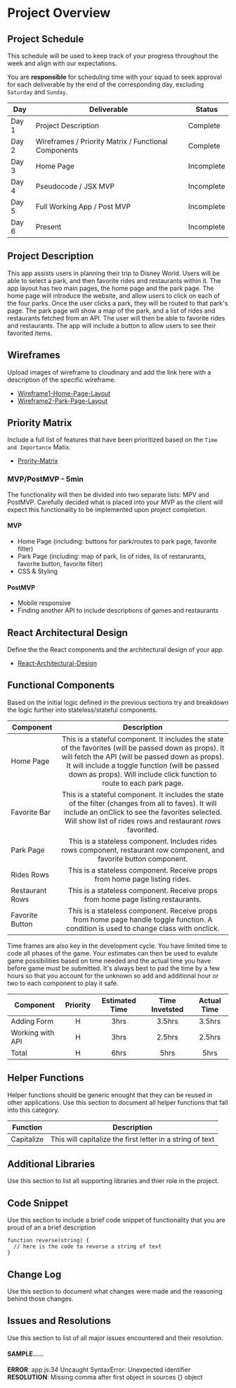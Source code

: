 # Project Overview

## Project Schedule

This schedule will be used to keep track of your progress throughout the week and align with our expectations.  

You are **responsible** for scheduling time with your squad to seek approval for each deliverable by the end of the corresponding day, excluding `Saturday` and `Sunday`.

|  Day | Deliverable | Status
|---|---| ---|
|Day 1| Project Description | Complete
|Day 2| Wireframes / Priority Matrix / Functional Components | Complete
|Day 3| Home Page | Incomplete
|Day 4| Pseudocode / JSX MVP | Incomplete
|Day 5| Full Working App / Post MVP  | Incomplete
|Day 6| Present | Incomplete


## Project Description

This app assists users in planning their trip to Disney World. Users will be able to select a park, and then favorite rides and restaurants within it. The app layout has two main pages, the home page and the park page. The home page will introduce the website, and allow users to click on each of the four parks. Once the user clicks a park, they will be routed to that park's page. The park page will show a map of the park, and a list of rides and restaurants fetched from an API. The user will then be able to favorite rides and restaurants. The app will include a button to allow users to see their favorited items. 

## Wireframes

Upload images of wireframe to cloudinary and add the link here with a description of the specific wireframe.

- [Wireframe1-Home-Page-Layout](https://res.cloudinary.com/drsaojfyp/image/upload/v1539642797/S8vZXqCYQueiHU3wfRCVCg.jpg)
- [Wireframe2-Park-Page-Layout](https://res.cloudinary.com/drsaojfyp/image/upload/v1539642848/063EVTEgTOC5PXaPJNcXmQ.jpg)


## Priority Matrix

Include a full list of features that have been prioritized based on the `Time and Importance` Matix.  

- [Prority-Matrix](https://res.cloudinary.com/drsaojfyp/image/upload/v1539642897/n_a78pQjSJGBg9QPCThQ_w.jpg)

### MVP/PostMVP - 5min

The functionality will then be divided into two separate lists: MPV and PostMVP.  Carefully decided what is placed into your MVP as the client will expect this functionality to be implemented upon project completion.  

#### MVP 
- Home Page (including: buttons for park/routes to park page, favorite filter)
- Park Page (including: map of park, lis of rides, lis of restarurants, favorite button, favorite filter)
- CSS & Styling

#### PostMVP 
- Mobile responsive
- Finding another API to include descriptions of games and restaurants


## React Architectural Design

Define the the React components and the architectural design of your app.

- [React-Architectural-Design](https://res.cloudinary.com/drsaojfyp/image/upload/v1539645392/AQAB7KuMTTa4A5_ufXs5Kg.jpg)


## Functional Components

Based on the initial logic defined in the previous sections try and breakdown the logic further into stateless/stateful components. 

| Component | Description | 
| --- | :---: |  
| Home Page | This is a stateful component. It includes the state of the favorites (will be passed down as props). It will fetch the API (will be passed down as props). It will include a toggle function (will be passed down as props). Will include click function to route to each park page.| 
| Favorite Bar | This is a stateful component. It includes the state of the filter (changes from all to faves). It will include an onClick to see the favorites selected. Will show list of rides rows and restaurant rows favorited. | 
| Park Page | This is a stateless component. Includes rides rows component, restaurant row component, and favorite button component. | 
| Rides Rows | This is a stateless component. Receive props from home page listing rides. | 
| Restaurant Rows | This is a stateless component. Receive props from home page listing restaurants. | 
| Favorite Button | This is a stateless component. Receive props from home page handle toggle function. A condition is used to change class with onclick. | 


Time frames are also key in the development cycle.  You have limited time to code all phases of the game.  Your estimates can then be used to evalute game possibilities based on time needed and the actual time you have before game must be submitted. It's always best to pad the time by a few hours so that you account for the unknown so add and additional hour or two to each component to play it safe.

| Component | Priority | Estimated Time | Time Invetsted | Actual Time |
| --- | :---: |  :---: | :---: | :---: |
| Adding Form | H | 3hrs| 3.5hrs | 3.5hrs |
| Working with API | H | 3hrs| 2.5hrs | 2.5hrs |
| Total | H | 6hrs| 5hrs | 5hrs |

## Helper Functions
Helper functions should be generic enought that they can be reused in other applications. Use this section to document all helper functions that fall into this category.

| Function | Description | 
| --- | :---: |  
| Capitalize | This will capitalize the first letter in a string of text | 

## Additional Libraries
 Use this section to list all supporting libraries and thier role in the project. 

## Code Snippet

Use this section to include a brief code snippet of functionality that you are proud of an a brief description  

```
function reverse(string) {
  // here is the code to reverse a string of text
}
```

## Change Log
 Use this section to document what changes were made and the reasoning behind those changes.  

## Issues and Resolutions
 Use this section to list of all major issues encountered and their resolution.

#### SAMPLE.....
**ERROR**: app.js:34 Uncaught SyntaxError: Unexpected identifier                                
**RESOLUTION**: Missing comma after first object in sources {} object
